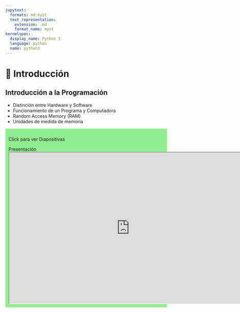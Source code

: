 ```yaml
---
jupytext:
  formats: md:myst
  text_representation:
    extension: .md
    format_name: myst
kernelspec:
  display_name: Python 3
  language: python
  name: python3
---
```


# 📘 Introducción

## Introducción a la Programación

- Distinción entre Hardware y Software
- Funcionamiento de un Programa y Computadora
- Random Access Memory (RAM)
- Unidades de medida de memoria

<div class="admonition tip dropdown" style="background: lightgreen; padding: 10px">
    <p class="title">Click para ver Diapositivas</p>
    Presentación
    <iframe src="https://view.officeapps.live.com/op/embed.aspx?src=https://github.com/BioAITeamLearning/prog1-2023-02-ucaldas/raw/main/content/resources/clase-1/1-intro-prog.pptx" frameborder="1" width="750" height="470" allowfullscreen="true" mozallowfullscreen="true" webkitallowfullscreen="true">
</div>

## Algoritmos

- Definición formal
- Codificación y Programación

<div class="admonition tip dropdown" style="background: lightgreen; padding: 10px">
    <p class="title">Click para ver Diapositivas</p>
    Presentación
    <iframe src="https://view.officeapps.live.com/op/embed.aspx?src=https://github.com/BioAITeamLearning/prog1-2023-02-ucaldas/raw/main/content/resources/clase-1/2-algoritmos.pptx" frameborder="1" width="750" height="470" allowfullscreen="true" mozallowfullscreen="true" webkitallowfullscreen="true">
</div>

## Tipos de Lenguajes

Lenguajes según su nivel de abstracción

<div class="admonition tip dropdown" style="background: lightgreen; padding: 10px">
    <p class="title">Click para ver Diapositivas</p>
    Presentación
    <iframe src="https://view.officeapps.live.com/op/embed.aspx?src=https://github.com/BioAITeamLearning/prog1-2023-02-ucaldas/raw/main/content/resources/clase-1/3-tipos-lenguajes.pptx" frameborder="1" width="750" height="470" allowfullscreen="true" mozallowfullscreen="true" webkitallowfullscreen="true">
</div>

## Historia de la Programación

Linea de tiempo con los principales acontecimientos que marcaron el mundo de la programación

<div class="admonition tip dropdown" style="background: lightgreen; padding: 10px">
    <p class="title">Click para ver Diapositivas</p>
    Presentación
    <iframe src="https://view.officeapps.live.com/op/embed.aspx?src=https://github.com/BioAITeamLearning/prog1-2023-02-ucaldas/raw/main/content/resources/clase-1/4-historia.pptx" frameborder="1" width="750" height="470" allowfullscreen="true" mozallowfullscreen="true" webkitallowfullscreen="true">
</div>

## Lógica de Programación

- Definición formal
- Fases de desarrollo de un programa
- Desarrollo de algoritmos
- Errores

<div class="admonition tip dropdown" style="background: lightgreen; padding: 10px">
    <p class="title">Click para ver Diapositivas</p>
    Presentación
    <iframe src="https://view.officeapps.live.com/op/embed.aspx?src=https://github.com/BioAITeamLearning/prog1-2023-02-ucaldas/raw/main/content/resources/clase-1/5-logica-prog.pptx" frameborder="1" width="750" height="470" allowfullscreen="true" mozallowfullscreen="true" webkitallowfullscreen="true">
</div>

## Pseudocódigo y Diagramas de Flujo

- Definición de Pseudocódigo y Diagramas de Flujo
- Ejemplos de Diagramas de Flujo
- Ejemplos de Pseudocódigo con PSeInt

<div class="admonition tip dropdown" style="background: lightgreen; padding: 10px">
    <p class="title">Click para ver Diapositivas</p>
    Presentación
    <iframe src="https://view.officeapps.live.com/op/embed.aspx?src=https://github.com/BioAITeamLearning/prog1-2023-02-ucaldas/raw/main/content/resources/clase-1/6-pseudo-diagramas.pptx" frameborder="1" width="750" height="470" allowfullscreen="true" mozallowfullscreen="true" webkitallowfullscreen="true">
</div>

## Presentación Completa

:::{warning} La presentación completa es temporal
:::

<iframe src="https://docs.google.com/presentation/d/e/2PACX-1vRwo5QOQs0qfvHzgICu-NOzsiroo1au5dtqlBQC6IuYfER_j5GQkXgbxXxhV1aNlA/embed?start=false&loop=false&delayms=3000" frameborder="0" width="790" height="490" allowfullscreen="true" mozallowfullscreen="true" webkitallowfullscreen="true"></iframe>
